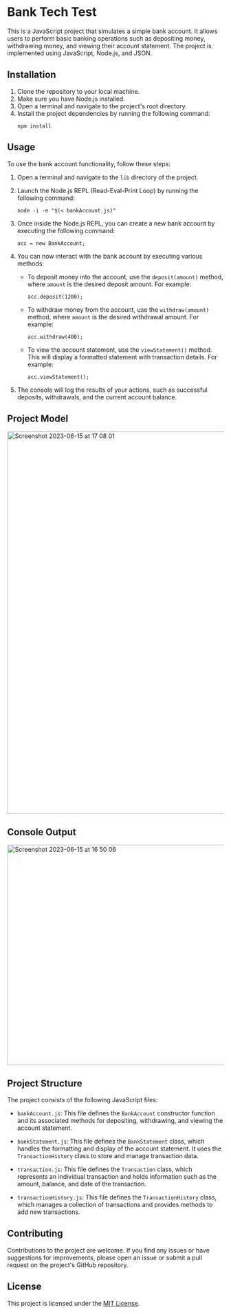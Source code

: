 # Bank Tech Test

This is a JavaScript project that simulates a simple bank account. It allows users to perform basic banking operations such as depositing money, withdrawing money, and viewing their account statement. The project is implemented using JavaScript, Node.js, and JSON.

## Installation

1. Clone the repository to your local machine.
2. Make sure you have Node.js installed.
3. Open a terminal and navigate to the project's root directory.
4. Install the project dependencies by running the following command:
   ```
   npm install
   ```

## Usage

To use the bank account functionality, follow these steps:

1. Open a terminal and navigate to the `lib` directory of the project.

2. Launch the Node.js REPL (Read-Eval-Print Loop) by running the following command:
   ```
   node -i -e "$(< bankAccount.js)"
   ```

3. Once inside the Node.js REPL, you can create a new bank account by executing the following command:
   ```
   acc = new BankAccount;
   ```

4. You can now interact with the bank account by executing various methods:

   - To deposit money into the account, use the `deposit(amount)` method, where `amount` is the desired deposit amount. For example:
     ```
     acc.deposit(1200);
     ```

   - To withdraw money from the account, use the `withdraw(amount)` method, where `amount` is the desired withdrawal amount. For example:
     ```
     acc.withdraw(400);
     ```

   - To view the account statement, use the `viewStatement()` method. This will display a formatted statement with transaction details. For example:
     ```
     acc.viewStatement();
     ```

5. The console will log the results of your actions, such as successful deposits, withdrawals, and the current account balance.

## Project Model

<img width="887" alt="Screenshot 2023-06-15 at 17 08 01" src="https://github.com/kjartan3/bank-tech-test/assets/124696609/1a6018d8-b79f-43a9-822a-0133b644158c">

## Console Output

<img width="511" alt="Screenshot 2023-06-15 at 16 50 06" src="https://github.com/kjartan3/bank-tech-test/assets/124696609/ccbaa277-1434-48d3-9418-60adb79c055e">

## Project Structure

The project consists of the following JavaScript files:

- `bankAccount.js`: This file defines the `BankAccount` constructor function and its associated methods for depositing, withdrawing, and viewing the account statement.

- `bankStatement.js`: This file defines the `BankStatement` class, which handles the formatting and display of the account statement. It uses the `TransactionHistory` class to store and manage transaction data.

- `transaction.js`: This file defines the `Transaction` class, which represents an individual transaction and holds information such as the amount, balance, and date of the transaction.

- `transactionHistory.js`: This file defines the `TransactionHistory` class, which manages a collection of transactions and provides methods to add new transactions.

## Contributing

Contributions to the project are welcome. If you find any issues or have suggestions for improvements, please open an issue or submit a pull request on the project's GitHub repository.

## License

This project is licensed under the [MIT License](LICENSE).
